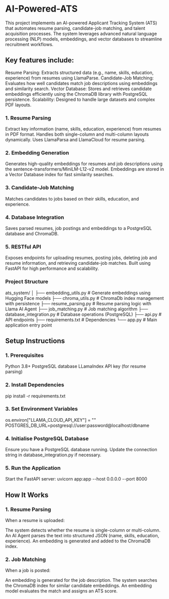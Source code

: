 # AI-Powered-ATS
This project implements an AI-powered Applicant Tracking System (ATS) that automates resume parsing, candidate-job matching, and talent acquisition processes. The system leverages advanced natural language processing (NLP) models, embeddings, and vector databases to streamline recruitment workflows.

## Key features include:

Resume Parsing: Extracts structured data (e.g., name, skills, education, experience) from resumes using LlamaParse.
Candidate-Job Matching: Evaluates how well candidates match job descriptions using embeddings and similarity search.
Vector Database: Stores and retrieves candidate embeddings efficiently using the ChromaDB library with PostgreSQL persistence.
Scalability: Designed to handle large datasets and complex PDF layouts.

### 1. Resume Parsing
Extract key information (name, skills, education, experience) from resumes in PDF format.
Handles both single-column and multi-column layouts dynamically.
Uses LlamaParsa and LlamaCloud for resume parsing.
### 2. Embedding Generation
Generates high-quality embeddings for resumes and job descriptions using the sentence-transformers/MiniLM-L12-v2 model.
Embeddings are stored in a Vector Database index for fast similarity searches.
### 3. Candidate-Job Matching
Matches candidates to jobs based on their skills, education, and experience.
### 4. Database Integration
Saves parsed resumes, job postings and embeddings to a PostgreSQL database and ChromaDB.
### 5. RESTful API
Exposes endpoints for uploading resumes, posting jobs, deleting job and resume information, and retrieving candidate-job matches.
Built using FastAPI for high performance and scalability.


### Project Structure

ats_system/
│
├── embedding_utils.py      # Generate embeddings using Hugging Face models
├── chroma_utils.py         # ChromaDb index management with persistence
├── resume_parsing.py       # Resume parsing logic with Llama AI Agent
├── job_matching.py         # Job matching algorithm
├── database_integration.py # Database operations (PostgreSQL)
├── api.py                  # API endpoints
├── requirements.txt        # Dependencies
└── app.py                  # Main application entry point


## Setup Instructions
### 1. Prerequisites
Python 3.8+
PostgreSQL database
LLamaIndex API key (for resume parsing)

### 2. Install Dependencies
pip install -r requirements.txt

### 3. Set Environment Variables
os.environ["LLAMA_CLOUD_API_KEY"] = ""
POSTGRES_DB_URL=postgresql://user:password@localhost/dbname

### 4. Initialise PostgreSQL Database
Ensure you have a PostgreSQL database running. Update the connection string in database_integration.py if necessary.

### 5. Run the Application
Start the FastAPI server:
uvicorn app:app --host 0.0.0.0 --port 8000

## How It Works
### 1. Resume Parsing
When a resume is uploaded:

The system detects whether the resume is single-column or multi-column.
An AI Agent parses the text into structured JSON (name, skills, education, experience).
An embedding is generated and added to the ChromaDB index.
### 2. Job Matching
When a job is posted:

An embedding is generated for the job description.
The system searches the ChromaDB index for similar candidate embeddings.
An embedding model evaluates the match and assigns an ATS score.






